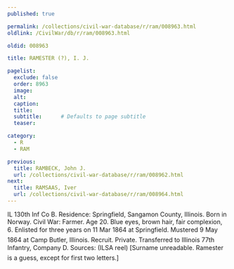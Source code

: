 ```yaml
---
published: true

permalink: /collections/civil-war-database/r/ram/008963.html
oldlink: /CivilWar/db/r/ram/008963.html

oldid: 008963

title: RAMESTER (?), I. J.

pagelist:
  exclude: false
  order: 8963
  image: 
  alt:
  caption:
  title:
  subtitle:      # Defaults to page subtitle
  teaser:

category: 
  - R 
  - RAM

previous:
  title: RAMBECK, John J.
  url: /collections/civil-war-database/r/ram/008962.html  
next:
  title: RAMSAAS, Iver
  url: /collections/civil-war-database/r/ram/008964.html   
---
```

IL 130th Inf Co B. Residence: Springfield, Sangamon County, Illinois. Born in Norway. Civil War: Farmer. Age 20. Blue eyes, brown hair, fair complexion, 6&#146;. Enlisted for three years on 11 Mar 1864 at Springfield. Mustered 9 May 1864 at Camp Butler, Illinois. Recruit. Private. Transferred to Illinois 77th Infantry, Company D. Sources: (ILSA reel) [Surname unreadable. &#147;Ramester&#148; is a guess, except for first two letters.]